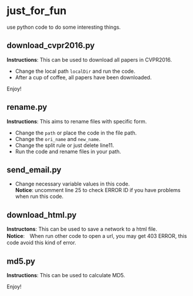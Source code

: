 # just_for_fun
use python code to do some interesting things.   

## download_cvpr2016.py
**Instructions**: This can be used to download all papers in CVPR2016.    
* Change the local path `localDir` and run the code.   
* After a cup of coffee, all papers have been downloaded.      

Enjoy!   

## rename.py
**Instructions**: This aims to rename files with specific form.   
* Change the `path` or place the code in the file path.   
* Change the `ori_name` and `new_name`.   
* Change the split rule or just delete line11.   
* Run the code and rename files in your path.        

## send_email.py
* Change necessary variable values in this code.   
**Notice**: uncomment line 25 to check ERROR ID if you have problems when run this code.   

## download_html.py
**Instructons**: This can be used to save a network to a html file.   
**Notice**:　When run other code to open a url, you may get 403 ERROR, this code avoid this kind of error.   

## md5.py
**Instructions**: This can be used to calculate MD5.    


Enjoy!
